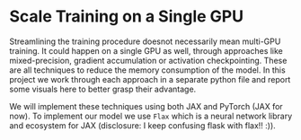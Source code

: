# Scale Training on a Single GPU

Streamlining the training procedure doesnot necessarily mean multi-GPU training. It could happen on a single GPU as well, through approaches like mixed-precision, gradient accumulation or activation checkpointing. These are all techniques to reduce the memory consumption of the model. In this project we work through each approach in a separate python file and report some visuals here to better grasp their advantage.

We will implement these techniques using both JAX and PyTorch (JAX for now). To implement our model we use `Flax` which is a neural network library and ecosystem for JAX (disclosure: I keep confusing flask with flax!! :)). 
